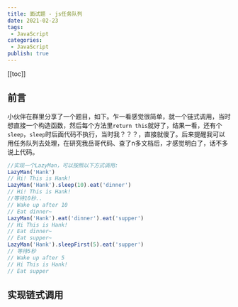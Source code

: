 ```yaml
---
title: 面试题 - js任务队列
date: 2021-02-23
tags:
 - JavaScript
categories:
 - JavaScript
publish: true
---
```

[[toc]]

## 前言

小伙伴在群里分享了一个题目，如下。乍一看感觉很简单，就一个链式调用，当时想直接一个构造函数，然后每个方法里`return this`就好了，结果一看，还有个`sleep`，`sleep`时后面代码不执行，当时我？？？，直接就傻了。后来提醒我可以用任务队列去处理，在研究我岳哥代码、查了n多文档后，才感觉明白了，话不多说上代码。

```js
//实现一个LazyMan，可以按照以下方式调用:
LazyMan('Hank')
// Hi! This is Hank!
LazyMan('Hank').sleep(10).eat('dinner')
// Hi! This is Hank!
//等待10秒..
// Wake up after 10
// Eat dinner~
LazyMan('Hank').eat('dinner').eat('supper')
// Hi This is Hank!
// Eat dinner~
// Eat supper~
LazyMan('Hank').sleepFirst(5).eat('supper')
// 等待5秒
// Wake up after 5
// Hi This is Hank!
// Eat supper
```

## 实现链式调用
